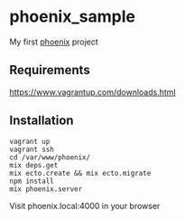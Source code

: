 # phoenix_sample
My first [phoenix](http://www.phoenixframework.org/v0.14.0) project

## Requirements
https://www.vagrantup.com/downloads.html

## Installation
```
vagrant up
vagrant ssh
cd /var/www/phoenix/
mix deps.get
mix ecto.create && mix ecto.migrate
npm install
mix phoenix.server
```

Visit phoenix.local:4000 in your browser
